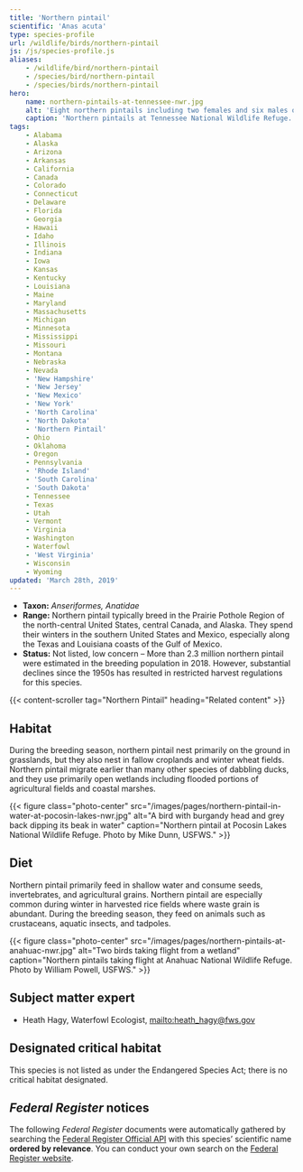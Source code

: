 ```yaml
---
title: 'Northern pintail'
scientific: 'Anas acuta'
type: species-profile
url: /wildlife/birds/northern-pintail
js: /js/species-profile.js
aliases:
    - /wildlife/bird/northern-pintail
    - /species/bird/northern-pintail
    - /species/birds/northern-pintail
hero:
    name: northern-pintails-at-tennessee-nwr.jpg
    alt: 'Eight northern pintails including two females and six males on a cold, winter lake'
    caption: 'Northern pintails at Tennessee National Wildlife Refuge. Photo by Clayton Ferrell, USFWS.'
tags:
    - Alabama
    - Alaska
    - Arizona
    - Arkansas
    - California
    - Canada
    - Colorado
    - Connecticut
    - Delaware
    - Florida
    - Georgia
    - Hawaii
    - Idaho
    - Illinois
    - Indiana
    - Iowa
    - Kansas
    - Kentucky
    - Louisiana
    - Maine
    - Maryland
    - Massachusetts
    - Michigan
    - Minnesota
    - Mississippi
    - Missouri
    - Montana
    - Nebraska
    - Nevada
    - 'New Hampshire'
    - 'New Jersey'
    - 'New Mexico'
    - 'New York'
    - 'North Carolina'
    - 'North Dakota'
    - 'Northern Pintail'
    - Ohio
    - Oklahoma
    - Oregon
    - Pennsylvania
    - 'Rhode Island'
    - 'South Carolina'
    - 'South Dakota'
    - Tennessee
    - Texas
    - Utah
    - Vermont
    - Virginia
    - Washington
    - Waterfowl
    - 'West Virginia'
    - Wisconsin
    - Wyoming
updated: 'March 28th, 2019'
---
```


- **Taxon:** *Anseriformes, Anatidae*
- **Range:** Northern pintail typically breed in the Prairie Pothole Region of the north-central United States, central Canada, and Alaska. They spend their winters in the southern United States and Mexico, especially along the Texas and Louisiana coasts of the Gulf of Mexico.
- **Status:** Not listed, low concern – More than 2.3 million northern pintail were estimated in the breeding population in 2018. However, substantial declines since the 1950s has resulted in restricted harvest regulations for this species.

{{< content-scroller tag="Northern Pintail" heading="Related content" >}}

## Habitat

During the breeding season, northern pintail nest primarily on the ground in grasslands, but they also nest in fallow croplands and winter wheat fields. Northern pintail migrate earlier than many other species of dabbling ducks, and they use primarily open wetlands including flooded portions of agricultural fields and coastal marshes.

{{< figure class="photo-center" src="/images/pages/northern-pintail-in-water-at-pocosin-lakes-nwr.jpg" alt="A bird with burgandy head and grey back dipping its beak in water" caption="Northern pintail at Pocosin Lakes National Wildlife Refuge. Photo by Mike Dunn, USFWS." >}}

## Diet

Northern pintail primarily feed in shallow water and consume seeds, invertebrates, and agricultural grains. Northern pintail are especially common during winter in harvested rice fields where waste grain is abundant. During the breeding season, they feed on animals  such as crustaceans, aquatic insects, and tadpoles.

{{< figure class="photo-center" src="/images/pages/northern-pintails-at-anahuac-nwr.jpg" alt="Two birds taking flight from a wetland" caption="Northern pintails taking flight at Anahuac National Wildlife Refuge. Photo by William Powell, USFWS." >}}

## Subject matter expert

- Heath Hagy, Waterfowl Ecologist, [mailto:heath_hagy@fws.gov](heath_hagy@fws.gov)

## Designated critical habitat

This species is not listed as under the Endangered Species Act; there is no critical habitat designated.

## *Federal Register* notices

The following *Federal Register* documents were automatically gathered by searching the [Federal Register Official API](https://www.federalregister.gov/blog/learn/developers) with this species’ scientific name **ordered by relevance**. You can conduct your own search on the [Federal Register website](https://www.federalregister.gov/articles/search).